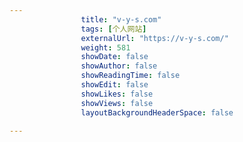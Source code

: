 ---
                title: "v-y-s.com"
                tags: [个人网站]
                externalUrl: "https://v-y-s.com/"
                weight: 581
                showDate: false
                showAuthor: false
                showReadingTime: false
                showEdit: false
                showLikes: false
                showViews: false
                layoutBackgroundHeaderSpace: false
                ---

